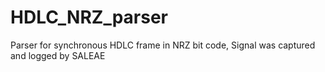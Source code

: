 # HDLC_NRZ_parser
Parser for synchronous HDLC frame in NRZ bit code, Signal was captured and logged by SALEAE
